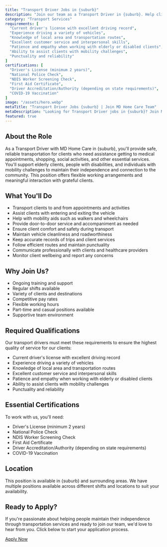 ```yaml
---
title: "Transport Driver Jobs in {suburb}"
description: "Join our team as a Transport Driver in {suburb}. Help clients maintain their independence and access essential services with safe, reliable transportation support."
category: "Transport Services"
requirements: [
  "Current driver's license with excellent driving record",
  "Experience driving a variety of vehicles",
  "Knowledge of local area and transportation routes",
  "Excellent customer service and interpersonal skills",
  "Patience and empathy when working with elderly or disabled clients",
  "Ability to assist clients with mobility challenges",
  "Punctuality and reliability"
]
certifications: [
  "Driver's License (minimum 2 years)",
  "National Police Check",
  "NDIS Worker Screening Check",
  "First Aid Certificate",
  "Driver Accreditation/Authority (depending on state requirements)",
  "COVID-19 Vaccination"
]
image: "/assets/hero.webp"
metaTitle: "Transport Driver Jobs {suburb} | Join MD Home Care Team"
metaDescription: "Looking for Transport Driver jobs in {suburb}? Join MD Home Care's team. Provide essential transportation services with flexible hours and competitive pay."
featured: true
---
```


## About the Role

As a Transport Driver with MD Home Care in {suburb}, you'll provide safe, reliable transportation for clients who need assistance getting to medical appointments, shopping, social activities, and other essential services. You'll support elderly clients, people with disabilities, and individuals with mobility challenges to maintain their independence and connection to the community. This position offers flexible working arrangements and meaningful interaction with grateful clients.

## What You'll Do

- Transport clients to and from appointments and activities
- Assist clients with entering and exiting the vehicle
- Help with mobility aids such as walkers and wheelchairs
- Provide door-to-door service and accompaniment as needed
- Ensure client comfort and safety during transport
- Maintain vehicle cleanliness and roadworthiness
- Keep accurate records of trips and client services
- Follow efficient routes and maintain punctuality
- Communicate professionally with clients and healthcare providers
- Monitor client wellbeing and report any concerns

## Why Join Us?

- Ongoing training and support
- Regular shifts available
- Variety of clients and destinations
- Competitive pay rates
- Flexible working hours
- Part-time and casual positions available
- Supportive team environment

## Required Qualifications

Our transport drivers must meet these requirements to ensure the highest quality of service for our clients:

- Current driver's license with excellent driving record
- Experience driving a variety of vehicles
- Knowledge of local area and transportation routes
- Excellent customer service and interpersonal skills
- Patience and empathy when working with elderly or disabled clients
- Ability to assist clients with mobility challenges
- Punctuality and reliability

## Essential Certifications

To work with us, you'll need:

- Driver's License (minimum 2 years)
- National Police Check
- NDIS Worker Screening Check
- First Aid Certificate
- Driver Accreditation/Authority (depending on state requirements)
- COVID-19 Vaccination

## Location

This position is available in {suburb} and surrounding areas. We have multiple positions available across different shifts and locations to suit your availability.

## Ready to Apply?

If you're passionate about helping people maintain their independence through transportation services and ready to join our team, we'd love to hear from you. Click below to start your application process.

[Apply Now](/contact) 